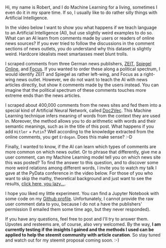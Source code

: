 Hi, my name is Robert, and I do Machine Learning for a living, sometimes I even do it in my spare time. If so, I usually like to do rather silly things with Artificial Intelligence.

In the video below I want to show you what happens if we teach language to an Artificial Intelligence (AI), but use slightly weird examples to do so. What can an AI learn from comments made by users or readers of online news sources? If you ever tried to follow the discussions in the comment sections of news outlets, you do understand why this dataset is slightly weird. Hardcore idealists meet smartasses meet blunt trolls.

I scraped comments from three German news publishers, [ZEIT](http://www.zeit.de/index), [Spiegel Online](http://www.spiegel.de/), and [Focus](https://www.focus.de/). If you wanted to order these along a political spectrum, I would identify ZEIT and Spiegel as rather left-wing, and Focus as a right-wing news outlet. However, we do not want to teach the AI with news articles directly, but show it comments made by the users instead. You can imagine that the political spectrum of these comments touches more extreme ends than the news articles.

I scraped about 400,000 comments from the news sites and fed them into a special kind of Artificial Neural Network, called [Doc2Vec](https://radimrehurek.com/gensim/models/doc2vec.html). This Machine Learning technique infers meaning of words from the context they are used in. Moreover, the method allows you to do arithmetic with words and their semantic meanings, such as in the title of this post. What happens if you add `Hitler` + `Putin`? Well according to the knowledge extracted from the online comments, you get `Erdogan`. Does this make sense? :-D

 Finally, I wanted to know, if the AI can learn which types of comments are more common on which news outlet. Or to phrase that differently, give me a user comment, can my Machine Learning model tell you on which news site this was posted? To find the answer to this question, and to discover some more weird relations among different words, I invite you to watch my talk I gave at the PyData conference in the video below. For those of you who want to skip the mathy, theoretical background and just want to see the results, [click here, you lazy...]().




 I hope you liked my little experiment. You can find a Jupyter Notebook with some code on my [Github profile](https://github.com/SmokinCaterpillar/doc2vec_user_comments). Unfortunately, I cannot provide the raw user comment data to you, because I do not a have the publishers' permission (I emailed them some time ago, but they never responded).

 If you have any questions, feel free to post and I'll try to answer them. Upvotes and resteems are, of course, also very welcomed. By the way, **I am currently testing if the insights I gained and the methods I used can be applied to help the steemit community with article curation**. So stay tuned and watch out for my steemit proposal coming soon. :-)